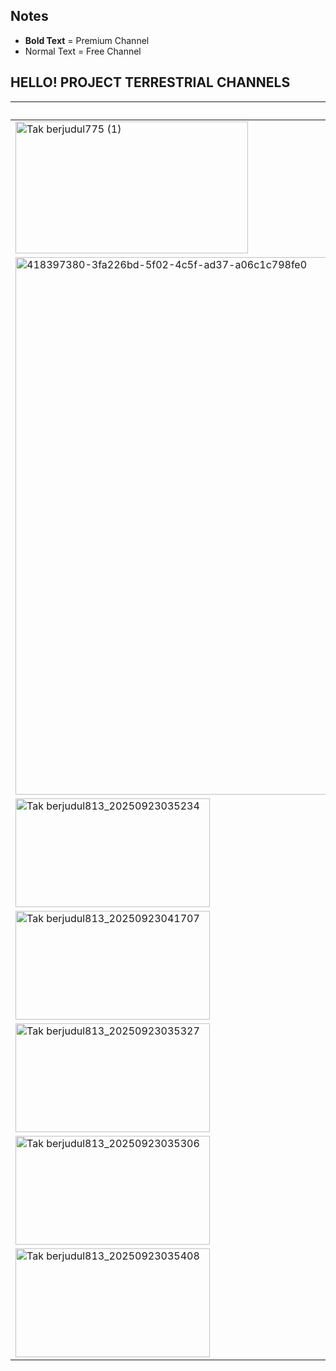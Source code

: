 ## Notes
* **Bold Text** = Premium Channel
* Normal Text = Free Channel
## HELLO! PROJECT TERRESTRIAL CHANNELS
Channel Image | Channel Name
-- | --
<img width="372" height="211" alt="Tak berjudul775 (1)" src="https://github.com/user-attachments/assets/58b2e55c-151f-4044-af92-7d0120517f1a" /> | **Morning Musume**
<img width="1440" height="860" alt="418397380-3fa226bd-5f02-4c5f-ad37-a06c1c798fe0" src="https://github.com/user-attachments/assets/d9676c99-0c77-4d10-b951-664484e2df0a" /> | ANGERME
<img width="311" height="174" alt="Tak berjudul813_20250923035234" src="https://github.com/user-attachments/assets/36ff3d43-3181-4a92-a0f5-583649d532b4" /> | **Juice=Juice**
<img width="311" height="174" alt="Tak berjudul813_20250923041707" src="https://github.com/user-attachments/assets/82b42547-58c8-4042-a374-dbb720db36f5" /> | **Tsubaki Factory**
<img width="311" height="174" alt="Tak berjudul813_20250923035327" src="https://github.com/user-attachments/assets/c006c3d6-cdc7-4b96-af5c-624763ab7e41" /> | **BEYOOOOONDS**
<img width="311" height="174" alt="Tak berjudul813_20250923035306" src="https://github.com/user-attachments/assets/75405d7a-5023-452c-9d48-3ad4b3540453" /> | **OCHA NORMA**
<img width="311" height="174" alt="Tak berjudul813_20250923035408" src="https://github.com/user-attachments/assets/4f11db74-69be-47a3-8e6b-c795b759de6d" /> | **Rosy Chronicle**
